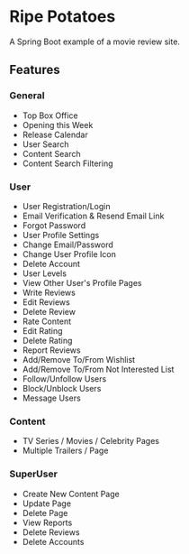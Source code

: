 # Ripe Potatoes #
A Spring Boot example of a movie review site.

## Features
### General
* Top Box Office
* Opening this Week
* Release Calendar
* User Search
* Content Search
* Content Search Filtering
### User
* User Registration/Login
* Email Verification & Resend Email Link
* Forgot Password
* User Profile Settings
* Change Email/Password
* Change User Profile Icon
* Delete Account
* User Levels
* View Other User's Profile Pages
* Write Reviews
* Edit Reviews
* Delete Review
* Rate Content
* Edit Rating
* Delete Rating
* Report Reviews
* Add/Remove To/From Wishlist
* Add/Remove To/From Not Interested List
* Follow/Unfollow Users
* Block/Unblock Users
* Message Users
### Content
* TV Series / Movies / Celebrity Pages
* Multiple Trailers / Page
### SuperUser
* Create New Content Page
* Update Page
* Delete Page
* View Reports
* Delete Reviews
* Delete Accounts

